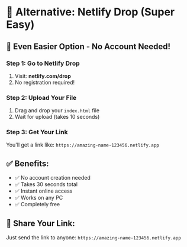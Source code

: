 # 🌟 Alternative: Netlify Drop (Super Easy)

## 🎯 Even Easier Option - No Account Needed!

### Step 1: Go to Netlify Drop
1. Visit: **netlify.com/drop**
2. No registration required!

### Step 2: Upload Your File
1. Drag and drop your `index.html` file
2. Wait for upload (takes 10 seconds)

### Step 3: Get Your Link
You'll get a link like: `https://amazing-name-123456.netlify.app`

## ✅ Benefits:
- ✅ No account creation needed
- ✅ Takes 30 seconds total
- ✅ Instant online access
- ✅ Works on any PC
- ✅ Completely free

## 🔗 Share Your Link:
Just send the link to anyone: `https://amazing-name-123456.netlify.app`
